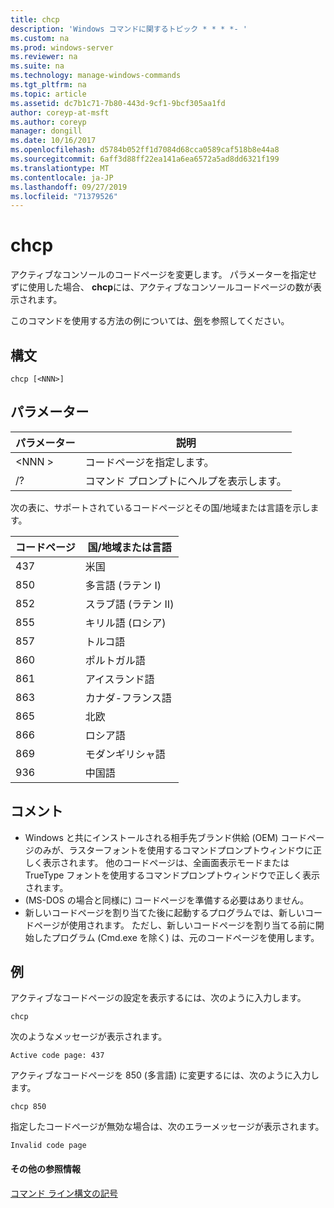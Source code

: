 ```yaml
---
title: chcp
description: 'Windows コマンドに関するトピック * * * *- '
ms.custom: na
ms.prod: windows-server
ms.reviewer: na
ms.suite: na
ms.technology: manage-windows-commands
ms.tgt_pltfrm: na
ms.topic: article
ms.assetid: dc7b1c71-7b80-443d-9cf1-9bcf305aa1fd
author: coreyp-at-msft
ms.author: coreyp
manager: dongill
ms.date: 10/16/2017
ms.openlocfilehash: d5784b052ff1d7084d68cca0589caf518b8e44a8
ms.sourcegitcommit: 6aff3d88ff22ea141a6ea6572a5ad8dd6321f199
ms.translationtype: MT
ms.contentlocale: ja-JP
ms.lasthandoff: 09/27/2019
ms.locfileid: "71379526"
---
```

# <a name="chcp"></a>chcp



アクティブなコンソールのコードページを変更します。 パラメーターを指定せずに使用した場合、 **chcp**には、アクティブなコンソールコードページの数が表示されます。

このコマンドを使用する方法の例については、[例](#BKMK_examples)を参照してください。

## <a name="syntax"></a>構文

```
chcp [<NNN>]
```

## <a name="parameters"></a>パラメーター

|パラメーター|説明|
|---------|-----------|
|\<NNN >|コードページを指定します。|
|/?|コマンド プロンプトにヘルプを表示します。|

次の表に、サポートされているコードページとその国/地域または言語を示します。

|コードページ|国/地域または言語|
|---------|--------------------------|
|437|米国|
|850|多言語 (ラテン I)|
|852|スラブ語 (ラテン II)|
|855|キリル語 (ロシア)|
|857|トルコ語|
|860|ポルトガル語|
|861|アイスランド語|
|863|カナダ-フランス語|
|865|北欧|
|866|ロシア語|
|869|モダンギリシャ語|
|936|中国語|

## <a name="remarks"></a>コメント

-   Windows と共にインストールされる相手先ブランド供給 (OEM) コードページのみが、ラスターフォントを使用するコマンドプロンプトウィンドウに正しく表示されます。 他のコードページは、全画面表示モードまたは TrueType フォントを使用するコマンドプロンプトウィンドウで正しく表示されます。
-   (MS-DOS の場合と同様に) コードページを準備する必要はありません。
-   新しいコードページを割り当てた後に起動するプログラムでは、新しいコードページが使用されます。 ただし、新しいコードページを割り当てる前に開始したプログラム (Cmd.exe を除く) は、元のコードページを使用します。

## <a name="BKMK_examples"></a>例

アクティブなコードページの設定を表示するには、次のように入力します。
```
chcp
```
次のようなメッセージが表示されます。

`Active code page: 437`

アクティブなコードページを 850 (多言語) に変更するには、次のように入力します。
```
chcp 850
```
指定したコードページが無効な場合は、次のエラーメッセージが表示されます。

`Invalid code page`

#### <a name="additional-references"></a>その他の参照情報

[コマンド ライン構文の記号](command-line-syntax-key.md)
